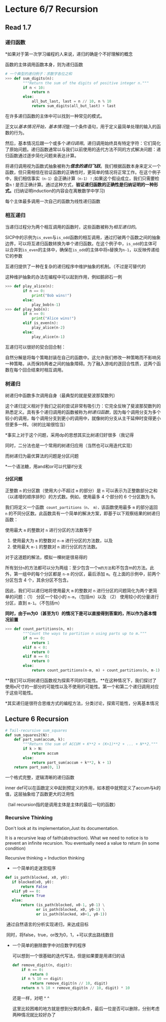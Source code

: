 # Lecture 6/7 Recursion

## Read 1.7

### 递归函数

*如果对于第一次学习编程的人来说，递归的确是个不好理解的概念

函数的主体调用函数本身，则为递归函数

```python
# 一个典型的递归例子：求数字各位之和
>>> def sum_digits(n):
        """Return the sum of the digits of positive integer n."""
        if n < 10:
            return n
        else:
            all_but_last, last = n // 10, n % 10
            return sum_digits(all_but_last) + last
```

在许多递归函数的主体中可以找到一种常见的模式。

正文以*基本情况开始，基本情况*是一个条件语句，用于定义最简单处理的输入的函数的行为。

然后，基本情况后跟一个或多个*递归调用*。递归调用始终具有特定字符：它们简化了原始问题。递归函数通常以与我们以前使用的迭代方法不同的方式解决问题：递归函数通过逐步简化问题来表达计算。

将递归调用视为函数式抽象被称为***信念的递归飞跃***。我们根据函数本身来定义一个函数，但只需相信在验证函数的正确性时，更简单的情况将正常工作。在这个例子中，我们相信事实`（n-1）`会正确计算`（n-1）！`;如果这个假设成立，我们只需要检查`n！`是否正确计算。通过这种方式，**验证递归函数的正确性是归纳证明的一种形式。**(归纳证明induction的内容会在离散数学中学习)

每个主体最多调用一次自己的函数为线性递归函数

### 相互递归

当递归过程分为两个相互调用的函数时，这些函数被称为*相互递归的*。

SICP中的示例为`is_even`与`is_odd`函数的相互调用，通过打破两个函数之间的抽象边界，可以将互递归函数转换为单个递归函数。在这个例子中，`is_odd`的主体可以合并到`is_even`的主体中，确保在`is_odd`的主体中将`n`替换为`n-1`，以反映传递给它的参数

互递归提供了一种在复杂的递归程序中维护抽象的机制。（不过是可替代的

这种维护抽象的办法在编程中可以起到作用，例如鹅卵石一例

```python
>>> def play_alice(n):
        if n == 0:
            print("Bob wins!")
        else:
            play_bob(n-1)
>>> def play_bob(n):
        if n == 0:
            print("Alice wins!")
        elif is_even(n):
            play_alice(n-2)
        else:
            play_alice(n-1)
```

互递归可以很好的契合回合制：

自然分解是将每个策略封装在自己的函数中。这允许我们修改一种策略而不影响另一种策略，从而保持两者之间的抽象障碍。为了融入游戏的逐回合性质，这两个函数在每个回合结束时相互调用。

### 树递归

树递归中函数多次调用自身（最典型的就是斐波那契数列）

这个递归定义相对于我们之前的尝试非常有吸引力：它完全反映了斐波那契数列的熟悉定义。具有多个递归调用的函数被称为*树递归函数*，因为每个调用分支为多个较小的调用，每个调用分支到更小的调用中，就像树的分支从主干延伸时变得更小但更多一样。（树的比喻很恰当）

*事实上对于这个问题，采用dp的思想其实比树递归好很多（我记得

同时，二分法也是一个常用的树递归应用（当然也可以用迭代实现）

而树递归为最优算法的问题是分区问题

*一个语法糖，用and和or可以代替if分支

#### 分区问题

正整数 `n` 的分区数（使用大小不超过 `m` 的部分）是 `n` 可以表示为正整数部分之和（以递增的顺序排列）的方式数。例如，使用最多 4 个部分的 6 个分区数为 9。

我们将定义一个函数` count_partitions（n， m），`该函数使用最多 `m` 的部分返回 `n` 的不同分区数。此函数具有一个简单的解决方案，即基于以下观察结果的树递归函数：

使用最大 `m` 的整数对 `n` 进行分区的方法数等于

1. 使用最大为 `m` 的整数对 `n-m` 进行分区的方法数，以及
2. 使用最大 `m-1` 的整数对 `n` 进行分区的方法数。

对于这道题的解法，模拟一棵树是很易得的

所有划分`n`的方法都可以分为两组：至少包含一个`m的方法`和不包含m的方法。此外，第一组中的每个分区都是 `n-m` 的分区，最后添加 `m`。在上面的示例中，前两个分区包含 4 个，其余分区不包含。

因此，我们可以递归地将使用最大 `m` 的整数对 `n` 进行分区的问题简化为两个更简单的问题：（1） 分区一个较小的 `n-m`，（包括m）以及 （2） 使用较小的分量进行分区，直到 `m-1`。（不包括m）

**同时，由于m为0（甚至为1）的情况下是可以直接得到答案的，所以作为基本情况前置**

```python
>>> def count_partitions(n, m):
        """Count the ways to partition n using parts up to m."""
        if n == 0:
            return 1
        elif n < 0:
            return 0
        elif m == 0:
            return 0
        else:
            return count_partitions(n-m, m) + count_partitions(n, m-1)
```

**我们可以将树递归函数视为探索不同的可能性。**在这种情况下，我们探讨了使用`m`尺寸的一部分的可能性以及不使用的可能性。第一个和第二个递归调用对应于这些可能性。

*其实递归是很符合思维方式的编程方法，分类讨论，探索可能性，分离基本情况



## Lecture 6 Recursion

```python
# Tail-recursive sum_squares
def sum_squares2(N):
    def part_sum(accum, k):
        """Return the sum of ACCUM + K**2 + (K+1)**2 + ... + N**2."""
        if k > N:
            return accum
        else:
            return part_sum(accum + k**2, k + 1)
    return part_sum(0, 1)
```

一个格式完整，逻辑清晰的递归函数

inner def可以在函数定义中起到预定义的作用，如本题中就预定义了accum与k的值，这层抽象给了函数更大的泛用性

（tail recursion指的是调用主体是主体的最后一句的函数）

### Recursive Thinking

Don't look at its implementation,Just its documentation.

It is a recursive leap of faith(abstraction). What we need to notice is to prevent an infinite recursion. You eventually need a value to return (in some condition)

Recursive thinking = Induction thinking

* 一个简单的走迷宫程序

```python
def is_path(blocked, x0, y0):
   if blocked(x0, y0):
       return False
   elif y0 == 0:
       return True
   else:
       return (is_path(blocked, x0-1, y0-1) \
              or is_path(blocked, x0, y0-1) \
              or is_path(blocked, x0+1, y0-1))
```

​		通过自然语言的分析实现递归，来达成目标

​		同时，将false，true，or改为0，1，+可以求出路线数目

* 一个简单的删除数字中对应数字的程序

  可以想到一个很基础的迭代写法，但是如果要是用递归的话

  ```python
  def remove_digit(n, digit):
      if n == 0:
          return 0
      if n % 10 == digit:
          return remove_digit(n // 10, digit)
      return n % 10 + remove_digit(n // 10, digit) * 10
  
  ```

  还是一样，对吧 ^ ^

  这里比较困难的地方就是想到分类的条件，最后一位是否可以删除，分别考虑两种情况就比较好办了

